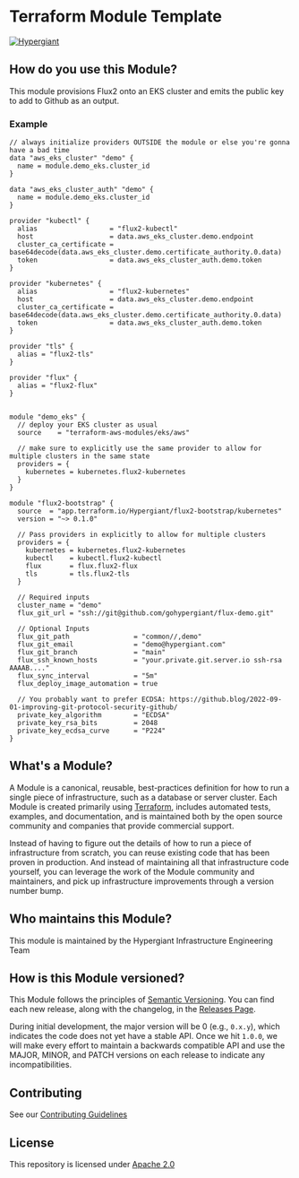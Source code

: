 # Terraform Module Template

[![Hypergiant](https://i.imgur.com/cLjriJj.jpg)](https://www.hypergiant.com/)

## How do you use this Module?

This module provisions Flux2 onto an EKS cluster and emits the public key to add to Github as an output.

### Example

```HCL
// always initialize providers OUTSIDE the module or else you're gonna have a bad time
data "aws_eks_cluster" "demo" {
  name = module.demo_eks.cluster_id
}

data "aws_eks_cluster_auth" "demo" {
  name = module.demo_eks.cluster_id
}

provider "kubectl" {
  alias                  = "flux2-kubectl"
  host                   = data.aws_eks_cluster.demo.endpoint
  cluster_ca_certificate = base64decode(data.aws_eks_cluster.demo.certificate_authority.0.data)
  token                  = data.aws_eks_cluster_auth.demo.token
}

provider "kubernetes" {
  alias                  = "flux2-kubernetes"
  host                   = data.aws_eks_cluster.demo.endpoint
  cluster_ca_certificate = base64decode(data.aws_eks_cluster.demo.certificate_authority.0.data)
  token                  = data.aws_eks_cluster_auth.demo.token
}

provider "tls" {
  alias = "flux2-tls"
}

provider "flux" {
  alias = "flux2-flux"
}


module "demo_eks" {
  // deploy your EKS cluster as usual
  source    = "terraform-aws-modules/eks/aws"

  // make sure to explicitly use the same provider to allow for multiple clusters in the same state
  providers = {
    kubernetes = kubernetes.flux2-kubernetes
  }
}

module "flux2-bootstrap" {
  source  = "app.terraform.io/Hypergiant/flux2-bootstrap/kubernetes"
  version = "~> 0.1.0"

  // Pass providers in explicitly to allow for multiple clusters
  providers = {
    kubernetes = kubernetes.flux2-kubernetes
    kubectl    = kubectl.flux2-kubectl
    flux       = flux.flux2-flux
    tls        = tls.flux2-tls
  }

  // Required inputs
  cluster_name = "demo"
  flux_git_url = "ssh://git@github.com/gohypergiant/flux-demo.git"

  // Optional Inputs
  flux_git_path                = "common//,demo"
  flux_git_email               = "demo@hypergiant.com"
  flux_git_branch              = "main"
  flux_ssh_known_hosts         = "your.private.git.server.io ssh-rsa AAAAB...."
  flux_sync_interval           = "5m"
  flux_deploy_image_automation = true

  // You probably want to prefer ECDSA: https://github.blog/2022-09-01-improving-git-protocol-security-github/
  private_key_algorithm        = "ECDSA"
  private_key_rsa_bits         = 2048
  private_key_ecdsa_curve      = "P224"
}
```

## What's a Module?

A Module is a canonical, reusable, best-practices definition for how to run a single piece of infrastructure, such as a database or server cluster. Each Module is created primarily using [Terraform](https://www.terraform.io/), includes automated tests, examples, and documentation, and is maintained both by the open source community and companies that provide commercial support.

Instead of having to figure out the details of how to run a piece of infrastructure from scratch, you can reuse existing code that has been proven in production. And instead of maintaining all that infrastructure code yourself, you can leverage the work of the Module community and maintainers, and pick up infrastructure improvements through a version number bump.

## Who maintains this Module?

This module is maintained by the Hypergiant Infrastructure Engineering Team

## How is this Module versioned?

This Module follows the principles of [Semantic Versioning](http://semver.org/). You can find each new release,
along with the changelog, in the [Releases Page](../../releases).

During initial development, the major version will be 0 (e.g., `0.x.y`), which indicates the code does not yet have a stable API. Once we hit `1.0.0`, we will make every effort to maintain a backwards compatible API and use the MAJOR, MINOR, and PATCH versions on each release to indicate any incompatibilities.

## Contributing

See our [Contributing Guidelines](contributing.md)

## License
This repository is licensed under [Apache 2.0](LICENSE.md)

